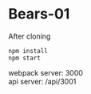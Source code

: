 # Bears-01 

After cloning

```
npm install
npm start

```
webpack server: 3000 <br>
api server: /api/3001